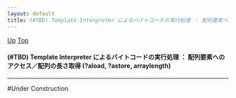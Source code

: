 ```yaml
---
layout: default
title: (#TBD) Template Interpreter によるバイトコードの実行処理 ： 配列要素へのアクセス／配列の長さ取得 (?aload, ?astore, arraylength)
---
```

[Up](noaqS079AL.html) [Top](../index.html)

#### (#TBD) Template Interpreter によるバイトコードの実行処理 ： 配列要素へのアクセス／配列の長さ取得 (?aload, ?astore, arraylength)

--- 
#Under Construction






